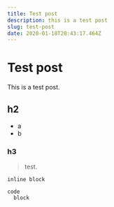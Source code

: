 ```yaml
---
title: Test post
description: this is a test post
slug: test-post
date: 2020-01-18T20:43:17.464Z
---
```

# Test post

This is a test post.

## h2

* a
* b

### h3

> test.

`inline block`

```
code
  block
```

